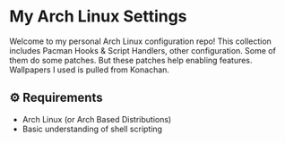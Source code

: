 # My Arch Linux Settings

Welcome to my personal Arch Linux configuration repo! This collection includes Pacman Hooks & Script Handlers, other configuration. Some of them do some patches. But these patches help enabling features. Wallpapers I used is pulled from Konachan.

## ⚙️ Requirements

- Arch Linux (or Arch Based Distributions)
- Basic understanding of shell scripting
